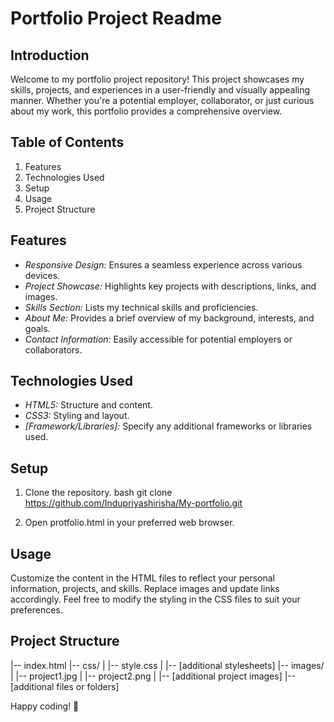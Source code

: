 # Portfolio Project Readme

## Introduction

Welcome to my portfolio project repository! This project showcases my skills, projects, and experiences in a user-friendly and visually appealing manner. Whether you're a potential employer, collaborator, or just curious about my work, this portfolio provides a comprehensive overview.

## Table of Contents

1. Features
2. Technologies Used
3. Setup
4. Usage
5. Project Structure
   

## Features

- *Responsive Design:* Ensures a seamless experience across various devices.
- *Project Showcase:* Highlights key projects with descriptions, links, and images.
- *Skills Section:* Lists my technical skills and proficiencies.
- *About Me:* Provides a brief overview of my background, interests, and goals.
- *Contact Information:* Easily accessible for potential employers or collaborators.

## Technologies Used

- *HTML5:* Structure and content.
- *CSS3:* Styling and layout.
- *[Framework/Libraries]:* Specify any additional frameworks or libraries used.

## Setup

1. Clone the repository.
   bash
   git clone https://github.com/Indupriyashirisha/My-portfolio.git
   

2. Open protfolio.html in your preferred web browser.

## Usage

Customize the content in the HTML files to reflect your personal information, projects, and skills. Replace images and update links accordingly. Feel free to modify the styling in the CSS files to suit your preferences.

## Project Structure


|-- index.html
|-- css/
|   |-- style.css
|   |-- [additional stylesheets]
|-- images/
|   |-- project1.jpg
|   |-- project2.png
|   |-- [additional project images]
|-- [additional files or folders]



Happy coding! 🚀
